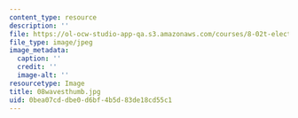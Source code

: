 ```yaml
---
content_type: resource
description: ''
file: https://ol-ocw-studio-app-qa.s3.amazonaws.com/courses/8-02t-electricity-and-magnetism-spring-2005/0bea07cddbe0d6bf4b5d83de18cd55c1_08wavesthumb.jpg
file_type: image/jpeg
image_metadata:
  caption: ''
  credit: ''
  image-alt: ''
resourcetype: Image
title: 08wavesthumb.jpg
uid: 0bea07cd-dbe0-d6bf-4b5d-83de18cd55c1
---
```

